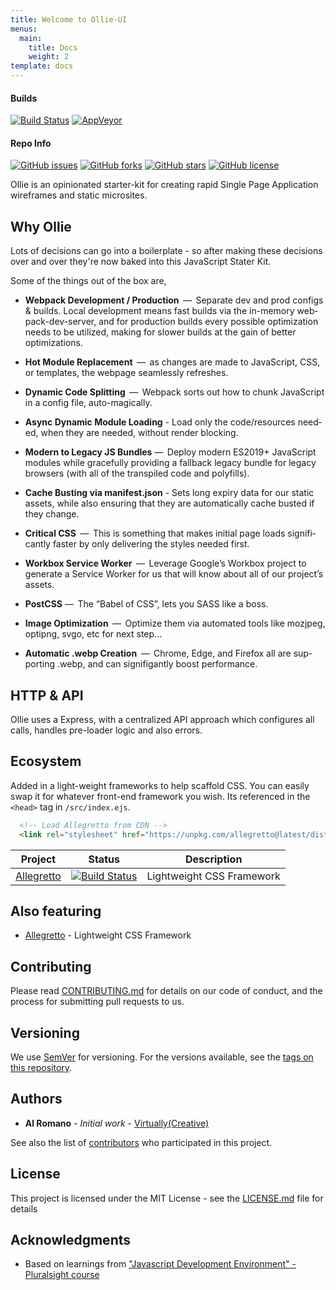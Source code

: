 ```yaml
---
title: Welcome to Ollie-UI
menus:
  main:
    title: Docs
    weight: 2
template: docs
---
```


#### Builds
[![Build Status](https://travis-ci.org/VirtuallyCreative/ollie-ui.svg?branch=master)](https://travis-ci.org/VirtuallyCreative/ollie-ui)
[![AppVeyor](https://ci.appveyor.com/api/projects/status/t3wv39owatkxpx9m?svg=true)](https://ci.appveyor.com/project/vip3rousmango/ollie)

#### Repo Info
[![GitHub issues](https://img.shields.io/github/issues/VirtuallyCreative/ollie-ui.svg)](https://github.com/VirtuallyCreative/ollie-ui/issues)
[![GitHub forks](https://img.shields.io/github/forks/VirtuallyCreative/ollie-ui.svg)](https://github.com/VirtuallyCreative/ollie-ui/network)
[![GitHub stars](https://img.shields.io/github/stars/VirtuallyCreative/ollie-ui.svg)](https://github.com/VirtuallyCreative/ollie-ui/stargazers)
[![GitHub license](https://img.shields.io/github/license/VirtuallyCreative/ollie-ui.svg)](https://github.com/VirtuallyCreative/ollie-ui)
<br>
<!--
![npm bundle size (minified)](https://img.shields.io/bundlephobia/min/react.svg)
![David](https://img.shields.io/david/VirtuallyCreative/Ollie.svg)
![node](https://img.shields.io/node/v/Ollie.svg)
-->

Ollie is an opinionated starter-kit for creating rapid Single Page Application wireframes and static microsites.

## Why Ollie

Lots of decisions can go into a boilerplate - so after making these decisions over and over they're now baked into this JavaScript Stater Kit.

Some of the things out of the box are,

* **Webpack Devel­op­ment / Pro­duc­tion**  —  Sep­a­rate dev and prod con­figs & builds. Local devel­op­ment means fast builds via the in-mem­o­ry web­pack-dev-serv­er, and for pro­duc­tion builds every pos­si­ble opti­miza­tion needs to be utilized, making for slower builds at the gain of better optimizations.

* **Hot Mod­ule Replace­ment**  —  as changes are made to JavaScript, CSS, or tem­plates, the web­page seam­less­ly refreshes.

* **Dynam­ic Code Split­ting**  —  Webpack sorts out how to chunk JavaScript in a con­fig file, auto-magically.

* **Async Dynam­ic Mod­ule Load­ing** - Load only the code/​resources need­ed, when they are need­ed, with­out ren­der blocking.

* **Mod­ern to Lega­cy JS Bun­dles** —  Deploy mod­ern ES2019+ JavaScript mod­ules while grace­ful­ly pro­vid­ing a fall­back lega­cy bun­dle for lega­cy browsers (with all of the tran­spiled code and polyfills).

* **Cache Bust­ing via manifest.json** - Sets long expiry data for our sta­t­ic assets, while also ensur­ing that they are auto­mat­i­cal­ly cache bust­ed if they change.

* **Crit­i­cal CSS**  —  This is some­thing that makes ini­tial page loads sig­nif­i­cant­ly faster by only delivering the styles needed first.

* **Work­box Ser­vice Work­er**  —  Lever­age Google’s Work­box project to gen­er­ate a Ser­vice Work­er for us that will know about all of our project’s assets.

* **PostC­SS** —  The ​“Babel of CSS”, lets you SASS like a boss.

* **Image Opti­miza­tion**  —  Opti­mize them via auto­mat­ed tools like mozjpeg, optipng, svgo, etc for next step...

* **Auto­mat­ic .webp Cre­ation**  —  Chrome, Edge, and Fire­fox all are sup­port­ing .webp, and can signifigantly boost performance.

## HTTP & API

Ollie uses a Express, with a centralized API approach which configures all calls, handles pre-loader logic and also errors.

## Ecosystem

Added in a light-weight frameworks to help scaffold CSS. You can easily swap it for whatever front-end framework you wish.
Its referenced in the `<head>` tag in `/src/index.ejs`.

```html
  <!-- Load Allegretto from CDN -->
  <link rel="stylesheet" href="https://unpkg.com/allegretto@latest/dist/retto.min.css" type="text/css" media="all">
```

| Project | Status | Description |
|---------|--------|-------------|
| [Allegretto](https://github.com/VirtuallyCreative/allegretto)          | [![Build Status](https://travis-ci.org/VirtuallyCreative/allegretto.svg?branch=master)](https://travis-ci.org/VirtuallyCreative/allegretto) | Lightweight CSS Framework |

## Also featuring

* [Allegretto](https://allegretto.herokuapp.com/) - Lightweight CSS Framework

## Contributing

Please read [CONTRIBUTING.md](CONTRIBUTING.md) for details on our code of conduct, and the process for submitting pull requests to us.

## Versioning

We use [SemVer](http://semver.org/) for versioning. For the versions available, see the [tags on this repository](https://github.com/VirtuallyCreative/Ollie/tags).

## Authors

* **Al Romano** - *Initial work* - [Virtually(Creative)](https://github.com/VirtuallyCreative)

See also the list of [contributors](https://github.com/VirtuallyCreative/Ollie/contributors) who participated in this project.

## License

This project is licensed under the MIT License - see the [LICENSE.md](LICENSE.md) file for details

## Acknowledgments

* Based on learnings from ["Javascript Development Environment" - Pluralsight course](https://app.pluralsight.com/library/courses/javascript-development-environment/)
